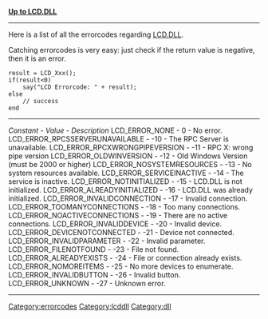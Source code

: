 [**Up to LCD.DLL**](Lcddll "wikilink")

------------------------------------------------------------------------

Here is a list of all the errorcodes regarding
[LCD.DLL](LCD_DLL "wikilink").

Catching errorcodes is very easy: just check if the return value is
negative, then it is an error.

    result = LCD_Xxx();
    if(result<0)
        say("LCD Errorcode: " + result);
    else
        // success
    end

  ----------------------------------- ----------- ------------------------------------------------
  *Constant*                          - *Value*   - *Description*
  LCD\_ERROR\_NONE                    - 0         - No error.
  LCD\_ERROR\_RPCSSERVERUNAVAILABLE   - -10       - The RPC Server is unavailable.
  LCD\_ERROR\_RPCXWRONGPIPEVERSION    - -11       - RPC X: wrong pipe version
  LCD\_ERROR\_OLDWINVERSION           - -12       - Old Windows Version (must be 2000 or higher)
  LCD\_ERROR\_NOSYSTEMRESOURCES       - -13       - No system resources available.
  LCD\_ERROR\_SERVICEINACTIVE         - -14       - The service is inactive.
  LCD\_ERROR\_NOTINITIALIZED          - -15       - LCD.DLL is not initialized.
  LCD\_ERROR\_ALREADYINITIALIZED      - -16       - LCD.DLL was already initialized.
  LCD\_ERROR\_INVALIDCONNECTION       - -17       - Invalid connection.
  LCD\_ERROR\_TOOMANYCONNECTIONS      - -18       - Too many connections.
  LCD\_ERROR\_NOACTIVECONNECTIONS     - -19       - There are no active connections.
  LCD\_ERROR\_INVALIDDEVICE           - -20       - Invalid device.
  LCD\_ERROR\_DEVICENOTCONNECTED      - -21       - Device not connected.
  LCD\_ERROR\_INVALIDPARAMETER        - -22       - Invalid parameter.
  LCD\_ERROR\_FILENOTFOUND            - -23       - File not found.
  LCD\_ERROR\_ALREADYEXISTS           - -24       - File or connection already exists.
  LCD\_ERROR\_NOMOREITEMS             - -25       - No more devices to enumerate.
  LCD\_ERROR\_INVALIDBUTTON           - -26       - Invalid button.
  LCD\_ERROR\_UNKNOWN                 - -27       - Unknown error.
  ----------------------------------- ----------- ------------------------------------------------

<Category:errorcodes> <Category:lcddll> <Category:dll>
